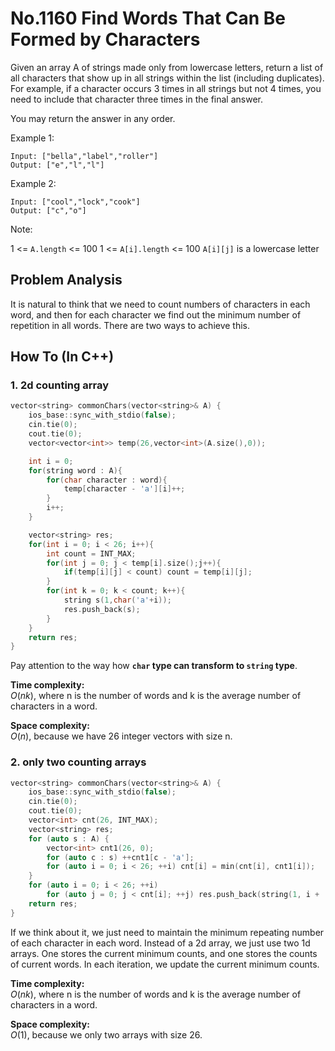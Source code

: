 No.1160 Find Words That Can Be Formed by Characters
=========
Given an array A of strings made only from lowercase letters, return a list of all characters that show up in all strings within the list (including duplicates).  For example, if a character occurs 3 times in all strings but not 4 times, you need to include that character three times in the final answer.

You may return the answer in any order.

 

Example 1:
```
Input: ["bella","label","roller"]
Output: ["e","l","l"]
```
Example 2:
```
Input: ["cool","lock","cook"]
Output: ["c","o"]
 ```

Note:

1 <= `A.length` <= 100
1 <= `A[i].length` <= 100
`A[i][j]` is a lowercase letter

## Problem Analysis  

It is natural to think that we need to count numbers of characters in each word, and then for each character we find out the minimum number of repetition in all words. There are two ways to achieve this.  
  

## How To (In C++)
### 1. 2d counting array
 
```C++
vector<string> commonChars(vector<string>& A) {
    ios_base::sync_with_stdio(false);
    cin.tie(0);
    cout.tie(0);
    vector<vector<int>> temp(26,vector<int>(A.size(),0));

    int i = 0;
    for(string word : A){
        for(char character : word){
            temp[character - 'a'][i]++;
        }
        i++;
    }

    vector<string> res;
    for(int i = 0; i < 26; i++){
        int count = INT_MAX;
        for(int j = 0; j < temp[i].size();j++){
            if(temp[i][j] < count) count = temp[i][j];
        }
        for(int k = 0; k < count; k++){
            string s(1,char('a'+i));
            res.push_back(s);
        }
    }
    return res;
}
```
Pay attention to the way how **`char` type can transform to `string` type**.  

**Time complexity:**  
$O(nk)$, where n is the number of words and k is the average number of characters in a word.    
  
**Space complexity:**  
$O(n)$, because we have 26 integer vectors with size n.  

### 2. only two counting arrays

```C++
vector<string> commonChars(vector<string>& A) {
    ios_base::sync_with_stdio(false);
    cin.tie(0);
    cout.tie(0);
    vector<int> cnt(26, INT_MAX);
    vector<string> res;
    for (auto s : A) {
        vector<int> cnt1(26, 0);
        for (auto c : s) ++cnt1[c - 'a'];
        for (auto i = 0; i < 26; ++i) cnt[i] = min(cnt[i], cnt1[i]);
    }
    for (auto i = 0; i < 26; ++i)
        for (auto j = 0; j < cnt[i]; ++j) res.push_back(string(1, i + 'a')); 
    return res;
}
```
                                 
If we think about it, we just need to maintain the minimum repeating number of each character in each word. Instead of a 2d array, we just use two 1d arrays. One stores the current minimum counts, and one stores the counts of current words. In each iteration, we update the current minimum counts.  

**Time complexity:**  
$O(nk)$, where n is the number of words and k is the average number of characters in a word.    
  
**Space complexity:**  
$O(1)$, because we only two arrays with size 26.  
